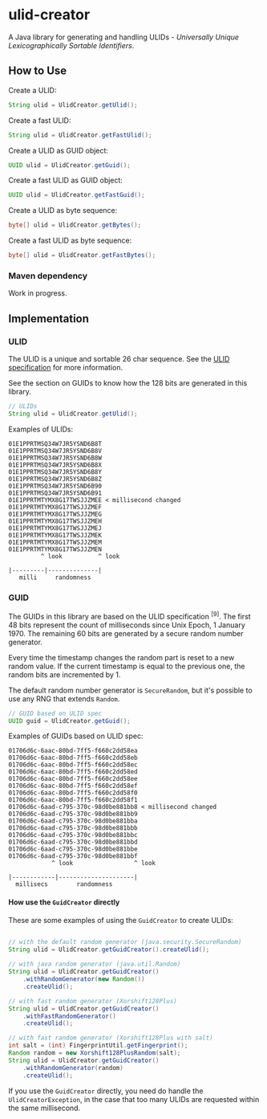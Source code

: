 
# ulid-creator

A Java library for generating and handling ULIDs - _Universally Unique Lexicographically Sortable Identifiers_.

How to Use
------------------------------------------------------

Create a ULID:

```java
String ulid = UlidCreator.getUlid();
```

Create a fast ULID:

```java
String ulid = UlidCreator.getFastUlid();
```

Create a ULID as GUID object:

```java
UUID ulid = UlidCreator.getGuid();
```

Create a fast ULID as GUID object:

```java
UUID ulid = UlidCreator.getFastGuid();
```

Create a ULID as byte sequence:

```java
byte[] ulid = UlidCreator.getBytes();
```

Create a fast ULID as byte sequence:

```java
byte[] ulid = UlidCreator.getFastBytes();
```

### Maven dependency

Work in progress.

Implementation
------------------------------------------------------

### ULID

The ULID is a unique and sortable 26 char sequence. See the [ULID specification](https://github.com/ulid/spec) for more information.

See the section on GUIDs to know how the 128 bits are generated in this library.

```java
// ULIDs
String ulid = UlidCreator.getUlid();
```

Examples of ULIDs:

```text
01E1PPRTMSQ34W7JR5YSND6B8T
01E1PPRTMSQ34W7JR5YSND6B8V
01E1PPRTMSQ34W7JR5YSND6B8W
01E1PPRTMSQ34W7JR5YSND6B8X
01E1PPRTMSQ34W7JR5YSND6B8Y
01E1PPRTMSQ34W7JR5YSND6B8Z
01E1PPRTMSQ34W7JR5YSND6B90
01E1PPRTMSQ34W7JR5YSND6B91
01E1PPRTMTYMX8G17TWSJJZMEE < millisecond changed
01E1PPRTMTYMX8G17TWSJJZMEF
01E1PPRTMTYMX8G17TWSJJZMEG
01E1PPRTMTYMX8G17TWSJJZMEH
01E1PPRTMTYMX8G17TWSJJZMEJ
01E1PPRTMTYMX8G17TWSJJZMEK
01E1PPRTMTYMX8G17TWSJJZMEM
01E1PPRTMTYMX8G17TWSJJZMEN
         ^ look          ^ look
                                   
|---------|--------------|
   milli     randomness
```

### GUID

The GUIDs in this library are based on the ULID specification <sup>[9]</sup>. The first 48 bits represent the count of milliseconds since Unix Epoch, 1 January 1970. The remaining 60 bits are generated by a secure random number generator.

Every time the timestamp changes the random part is reset to a new random value. If the current timestamp is equal to the previous one, the random bits are incremented by 1.

The default random number generator is `SecureRandom`, but it's possible to use any RNG that extends `Random`.

```java
// GUID based on ULID spec
UUID guid = UlidCreator.getGuid();
```

Examples of GUIDs based on ULID spec:

```text
01706d6c-6aac-80bd-7ff5-f660c2dd58ea
01706d6c-6aac-80bd-7ff5-f660c2dd58eb
01706d6c-6aac-80bd-7ff5-f660c2dd58ec
01706d6c-6aac-80bd-7ff5-f660c2dd58ed
01706d6c-6aac-80bd-7ff5-f660c2dd58ee
01706d6c-6aac-80bd-7ff5-f660c2dd58ef
01706d6c-6aac-80bd-7ff5-f660c2dd58f0
01706d6c-6aac-80bd-7ff5-f660c2dd58f1
01706d6c-6aad-c795-370c-98d0be881bb8 < millisecond changed
01706d6c-6aad-c795-370c-98d0be881bb9
01706d6c-6aad-c795-370c-98d0be881bba
01706d6c-6aad-c795-370c-98d0be881bbb
01706d6c-6aad-c795-370c-98d0be881bbc
01706d6c-6aad-c795-370c-98d0be881bbd
01706d6c-6aad-c795-370c-98d0be881bbe
01706d6c-6aad-c795-370c-98d0be881bbf
            ^ look                 ^ look
                                   
|------------|---------------------|
  millisecs        randomness
```

#### How use the `GuidCreator` directly

These are some examples of using the `GuidCreator` to create ULIDs:

```java

// with the default random generator (java.security.SecureRandom)
String ulid = UlidCreator.getGuidCreator().createUlid();
    
// with java random generator (java.util.Random)
String ulid = UlidCreator.getGuidCreator()
    .withRandomGenerator(new Random())
    .createUlid();

// with fast random generator (Xorshift128Plus)
String ulid = UlidCreator.getGuidCreator()
    .withFastRandomGenerator()
    .createUlid();

// with fast random generator (Xorshift128Plus with salt)
int salt = (int) FingerprintUtil.getFingerprint();
Random random = new Xorshift128PlusRandom(salt);
String ulid = UlidCreator.getGuidCreator()
    .withRandomGenerator(random)
    .createUlid();
```

If you use the `GuidCreator` directly, you need do handle the `UlidCreatorException`, in the case that too many ULIDs are requested within the same millisecond.
